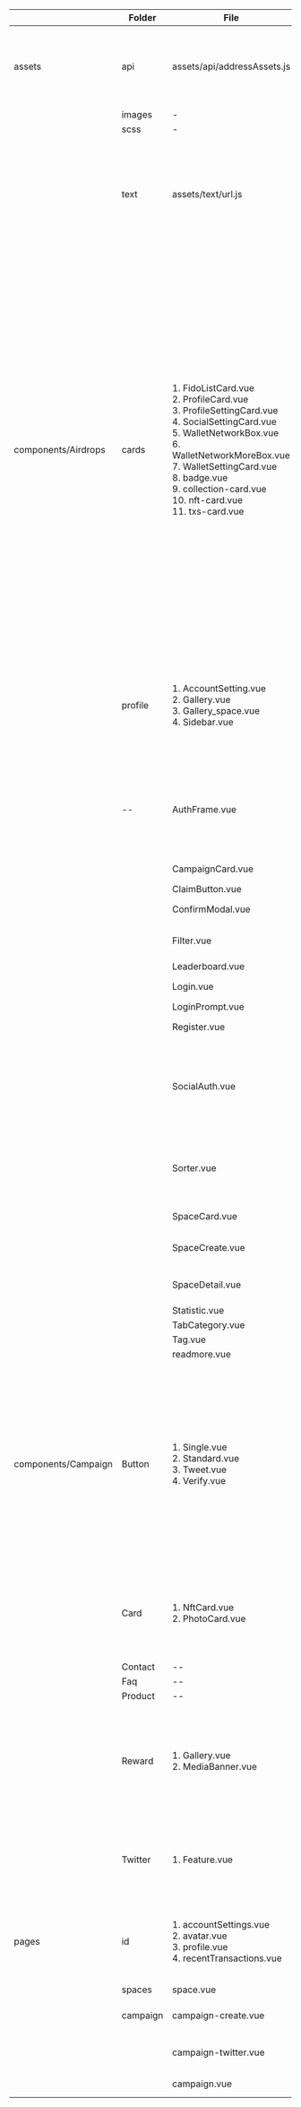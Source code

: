 
|                     | Folder   | File                                                         | Function                                                     | Remarks      |
| ------------------- | -------- | ------------------------------------------------------------ | ------------------------------------------------------------ | ------------ |
| assets              | api      | assets/api/addressAssets.js                                  | Interacts with third-party APIs to retrieve assets on multiple blockchains |              |
|                     | images   | -                                                            | -                                                            |              |
|                     | scss     | -                                                            | -                                                            |              |
|                     | text     | assets/text/url.js                                           | Configuration parameters: fidoUrl: fido backend server URL, SoloMission API backend asnUrl: ASN official website |              |
| components/Airdrops | cards    | 1. FidoListCard.vue  <br>  2. ProfileCard.vue  <br>  3. ProfileSettingCard.vue  <br>  4. SocialSettingCard.vue  <br>  5. WalletNetworkBox.vue  <br>  6. WalletNetworkMoreBox.vue  <br>  7. WalletSettingCard.vue  <br>  8. badge.vue  <br>  9. collection-card.vue  <br>  10. nft-card.vue  <br>  11. txs-card.vue | 1. Fido list component  <br>  2. User profile component  <br>  3. User profile settings component  <br>  4. User profile settings social account component  <br>  5. Wallet on-chain address addition component  <br>  6. Wallet on-chain address component  <br>  7. Wallet settings component  <br>  8. --  <br>  9. --  <br>  10. Nft list component  <br>  11. Transaction history component |              |
|                     | profile  | 1. AccountSetting.vue  <br>  2. Gallery.vue  <br>  3. Gallery_space.vue  <br>  4. Sidebar.vue | 1. Account settings component  <br>  2. Gallery component  <br>  3. Gallery_space component  <br>  4. Sidebar component |              |
|                     | --       | AuthFrame.vue                                                | Login and register functionality, integrated with FIDO login and registration, device query |              |
|                     |          | CampaignCard.vue                                             | Campaign component                                           |              |
|                     |          | ClaimButton.vue                                              | Claim button                                                 |              |
|                     |          | ConfirmModal.vue                                             | Confirm component                                            |              |
|                     |          | Filter.vue                                                   | Filter selection component                                   |              |
|                     |          | Leaderboard.vue                                              | --                                                           |              |
|                     |          | Login.vue                                                    | Login component                                              |              |
|                     |          | LoginPrompt.vue                                              | Login prompt                                                 |              |
|                     |          | Register.vue                                                 | Registration component                                       |              |
|                     |          | SocialAuth.vue                                               | Adds login and register functionality, integrated with FIDO login and registration, device query |              |
|                     |          | Sorter.vue                                                   | Modifies the redirection logic, improves the follow function |              |
|                     |          | SpaceCard.vue                                                | Space component                                              |              |
|                     |          | SpaceCreate.vue                                              | Space creation component                                     |              |
|                     |          | SpaceDetail.vue                                              | Space display component                                      |              |
|                     |          | Statistic.vue                                                | --                                                           |              |
|                     |          | TabCategory.vue                                              | --                                                           |              |
|                     |          | Tag.vue                                                      | --                                                           |              |
|                     |          | readmore.vue                                                 | --                                                           |              |
| components/Campaign | Button   | 1. Single.vue  <br>  2. Standard.vue  <br>  3. Tweet.vue  <br>  4. Verify.vue | 1. Adds functionality to verify if the campaign is completed  <br>  2. Implements tweet sending and returning to the original campaign page  <br>  3. Initial tweet and verification functions  <br>  4. Verification |              |
|                     | Card     | 1. NftCard.vue  <br>  2. PhotoCard.vue                       | 1. Adds campaign page  <br>  2. Adds reward image display on the Campaign page |              |
|                     | Contact  | --                                                           | --                                                           |              |
|                     | Faq      | --                                                           | --                                                           |              |
|                     | Product  | --                                                           | --                                                           |              |
|                     | Reward   | 1. Gallery.vue  <br>  2. MediaBanner.vue                     | 1. Sets the default display picture for tokens  <br>  2. Campaign supports dynamic reading of reward types |              |
|                     | Twitter  | 1. Feature.vue                                               | Implements tweet sending and returning to the original campaign page |              |
| pages               | id       | 1. accountSettings.vue  <br>  2. avatar.vue  <br>  3. profile.vue  <br>  4. recentTransactions.vue | 1. User settings page  <br>  2. Header avatar  <br>  3. Profile display page  <br>  4. -- |              |
|                     | spaces   | space.vue                                                    | Space page                                                   |              |
|                     | campaign | campaign-create.vue                                          | Create campaign                                              | 2 months ago |
|                     |          | campaign-twitter.vue                                         | Campaign-twitter page                                        | 2 months ago |
|                     |          | campaign.vue                                                 | Campaign task page                                           |              |